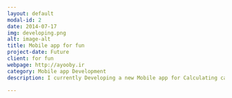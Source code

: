 ```yaml
---
layout: default
modal-id: 2
date: 2014-07-17
img: developing.png
alt: image-alt
title: Mobile app for fun
project-date: Future
client: for fun
webpage: http://ayooby.ir
category: Mobile app Development
description: I currently Developing a new Mobile app for Calculating card game and download link will be add here

---
```

